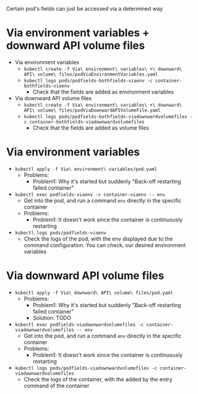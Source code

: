 Certain pod's fields can just be accessed via a determined way

# Via environment variables + downward API volume files
* Via environment variables
  * `kubectl create -f Via\ environment\ variables\ +\ downward\ API\ volume\ files/podViaEnvironmentVariables.yaml`
  * `kubectl logs pods/podfields-bothfields-viaenv -c container-bothfields-viaenv`
    * Check that the fields are added as environment variables
* Via downward API volume files
  * `kubectl create -f Via\ environment\ variables\ +\ downward\ API\ volume\ files/podViaDownwardAPIVolumeFile.yaml`
  * `kubectl logs pods/podfields-bothfields-viadownwardvolumefiles -c container-bothfields-viadownwardvolumefiles`
    * Check that the fields are added as volume files

# Via environment variables
* `kubectl apply -f Via\ environment\ variables/pod.yaml`
  * Problems: 
    * Problem1: Why it's started but suddenly "Back-off restarting failed container"
* `kubectl exec podfields-viaenv -c container-viaenv -- env`
  * Get into the pod, and run a command `env` directly in the specific container
  * Problems:
    * Problem1: It doesn't work since the container is continuously restarting
* `kubectl logs pods/podfields-viaenv`
  * Check the logs of the pod, with the env displayed due to the command configuration. You can check, our desired environment variables

# Via downward API volume files
* `kubectl apply -f Via\ downward\ API\ volume\ files/pod.yaml`
  * Problems:
    * Problem1: Why it's started but suddenly "Back-off restarting failed container"
    * Solution: TODO
* `kubectl exec podfields-viadownwardvolumefiles -c container-viadownwardvolumefiles -- env`
  * Get into the pod, and run a command `env` directly in the specific container
  * Problems:
    * Problem1: It doesn't work since the container is continuously restarting
* `kubectl logs pods/podfields-viadownwardvolumefiles -c container-viadownwardvolumefiles`
  * Check the logs of the container, with the added by the entry command of the container
